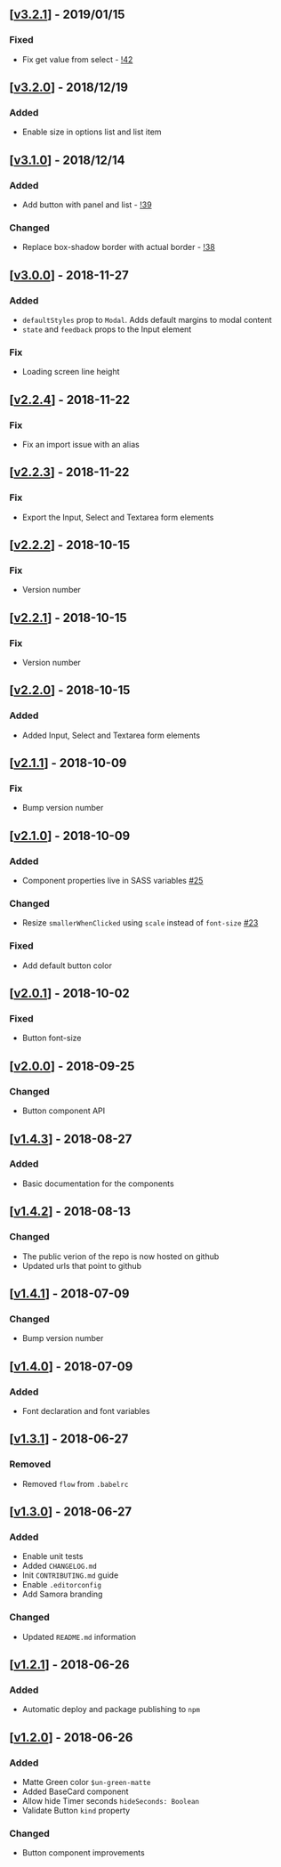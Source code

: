 ## [[v3.2.1](https://www.gitlab.com/Unbabel/ui/tags/v3.2.1)] - 2019/01/15
### Fixed
* Fix get value from select - [!42](https://www.gitlab.com/Unbabel/ui/merge_requests/42)

## [[v3.2.0](https://www.gitlab.com/Unbabel/ui/tags/v3.2.0)] - 2018/12/19
### Added
* Enable size in options list and list item

## [[v3.1.0](https://www.gitlab.com/Unbabel/ui/tags/v3.1.0)] - 2018/12/14
### Added
* Add button with panel and list - [!39](https://www.gitlab.com/Unbabel/ui/merge_requests/39)

### Changed
* Replace box-shadow border with actual border - [!38](https://www.gitlab.com/Unbabel/ui/merge_requests/38)

## [[v3.0.0](https://github.com/Unbabel/ui/compare/v2.2.4...v3.0.0)] - 2018-11-27
### Added
- `defaultStyles` prop to `Modal`. Adds default margins to modal content
- `state` and `feedback` props to the Input element

### Fix
- Loading screen line height

## [[v2.2.4](https://github.com/Unbabel/ui/compare/v2.2.3...v2.2.4)] - 2018-11-22
### Fix
- Fix an import issue with an alias

## [[v2.2.3](https://github.com/Unbabel/ui/compare/v2.2.2...v2.2.3)] - 2018-11-22
### Fix
- Export the Input, Select and Textarea form elements

## [[v2.2.2](https://github.com/Unbabel/ui/compare/v2.2.1...v2.2.2)] - 2018-10-15
### Fix
- Version number

## [[v2.2.1](https://github.com/Unbabel/ui/compare/v2.2.0...v2.2.1)] - 2018-10-15
### Fix
- Version number

## [[v2.2.0](https://github.com/Unbabel/ui/compare/v2.1.1...v2.2.0)] - 2018-10-15
### Added
- Added Input, Select and Textarea form elements

## [[v2.1.1](https://github.com/Unbabel/ui/compare/v2.1.0...v2.1.1)] - 2018-10-09
### Fix
- Bump version number

## [[v2.1.0](https://github.com/Unbabel/ui/compare/v2.0.1...v2.1.0)] - 2018-10-09
### Added
- Component properties live in SASS variables [#25](https://gitlab.com/Unbabel/ui/issues/25)

### Changed
- Resize `smallerWhenClicked` using `scale` instead of `font-size` [#23](https://gitlab.com/Unbabel/ui/issues/23)

### Fixed
- Add default button color

## [[v2.0.1](https://github.com/Unbabel/ui/compare/v2.0.0...v2.0.1)] - 2018-10-02
### Fixed
- Button font-size

## [[v2.0.0](https://github.com/Unbabel/ui/compare/v1.4.3...v2.0.0)] - 2018-09-25
### Changed
- Button component API

## [[v1.4.3](https://gitlab.com/Unbabel/ui/compare/v1.4.2...v1.4.3)] - 2018-08-27
### Added
- Basic documentation for the components

## [[v1.4.2](https://github.com/Unbabel/ui/compare/v1.4.1...v1.4.2)] - 2018-08-13
### Changed
- The public verion of the repo is now hosted on github
- Updated urls that point to github

## [[v1.4.1](https://github.com/Unbabel/ui/compare/v1.4.0...v1.4.1)] - 2018-07-09
### Changed
- Bump version number

## [[v1.4.0](https://github.com/Unbabel/ui/compare/v1.3.1...v1.4.0)] - 2018-07-09
### Added
- Font declaration and font variables

## [[v1.3.1](https://github.com/Unbabel/ui/compare/v1.3.0...v1.3.1)] - 2018-06-27
### Removed
- Removed `flow` from `.babelrc`

## [[v1.3.0](https://github.com/Unbabel/ui/compare/v1.2.1...v1.3.0)] - 2018-06-27
### Added
- Enable unit tests
- Added `CHANGELOG.md`
- Init `CONTRIBUTING.md` guide
- Enable `.editorconfig`
- Add Samora branding

### Changed
- Updated `README.md` information

## [[v1.2.1](https://github.com/Unbabel/ui/compare/v1.2.0...v1.2.1)] - 2018-06-26
### Added
- Automatic deploy and package publishing to `npm`

## [[v1.2.0](https://github.com/Unbabel/ui/compare/v1.0.10...v1.2.0)] - 2018-06-26
### Added
- Matte Green color `$un-green-matte`
- Added BaseCard component
- Allow hide Timer seconds `hideSeconds: Boolean`
- Validate Button `kind` property

### Changed
- Button component improvements

